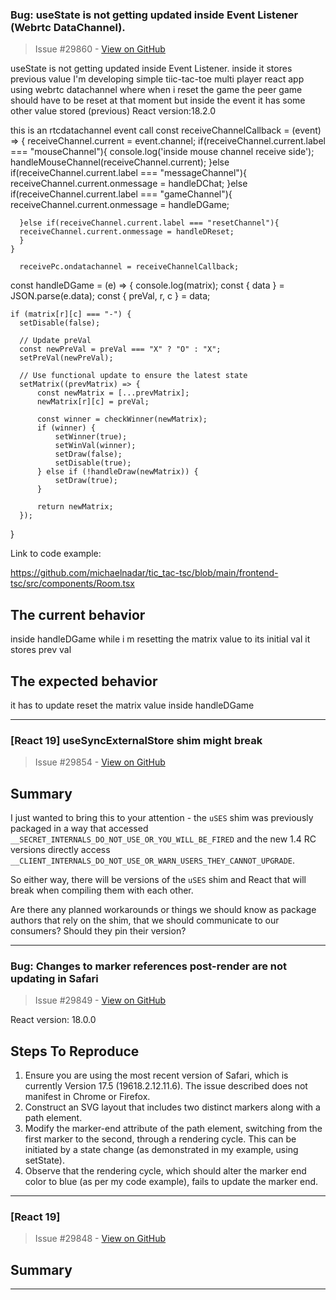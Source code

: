 ### Bug:  useState is not getting updated inside Event Listener (Webrtc DataChannel).

> Issue #29860 - [View on GitHub](https://github.com/facebook/react/issues/29860)

useState is not getting updated inside Event Listener.
inside it stores previous value 
I'm developing simple tiic-tac-toe multi player react app using webrtc datachannel
where when i reset the game the peer game should have to be reset at that moment but inside the event it has some other value stored (previous)
React version:18.2.0

this is an rtcdatachannel event call
const receiveChannelCallback = (event) => {
      receiveChannel.current = event.channel;
      if(receiveChannel.current.label === "mouseChannel"){
        console.log('inside mouse channel receive side');
        handleMouseChannel(receiveChannel.current);
    }else if(receiveChannel.current.label === "messageChannel"){
      receiveChannel.current.onmessage = handleDChat;
      }else if(receiveChannel.current.label === "gameChannel"){
      receiveChannel.current.onmessage = handleDGame;

      }else if(receiveChannel.current.label === "resetChannel"){
      receiveChannel.current.onmessage = handleDReset;
      }
    }
  
      receivePc.ondatachannel = receiveChannelCallback;

const handleDGame = (e) => {
  console.log(matrix);
  const { data } = JSON.parse(e.data);
  const { preVal, r, c } = data;
 
    if (matrix[r][c] === "-") {
      setDisable(false);

      // Update preVal
      const newPreVal = preVal === "X" ? "O" : "X";
      setPreVal(newPreVal);

      // Use functional update to ensure the latest state
      setMatrix((prevMatrix) => {
          const newMatrix = [...prevMatrix];
          newMatrix[r][c] = preVal;
          
          const winner = checkWinner(newMatrix);
          if (winner) {
              setWinner(true);
              setWinVal(winner);
              setDraw(false);
              setDisable(true);
          } else if (!handleDraw(newMatrix)) {
              setDraw(true);
          }

          return newMatrix;
      });
  } 


Link to code example:

https://github.com/michaelnadar/tic_tac-tsc/blob/main/frontend-tsc/src/components/Room.tsx

## The current behavior
inside handleDGame while i m resetting the matrix value to its initial val it stores prev val

## The expected behavior
it has to update reset the matrix value inside handleDGame

---

### [React 19] useSyncExternalStore shim might break

> Issue #29854 - [View on GitHub](https://github.com/facebook/react/issues/29854)

## Summary

I just wanted to bring this to your attention - the `uSES` shim was previously packaged in a way that accessed `__SECRET_INTERNALS_DO_NOT_USE_OR_YOU_WILL_BE_FIRED` and the new 1.4 RC versions directly access `__CLIENT_INTERNALS_DO_NOT_USE_OR_WARN_USERS_THEY_CANNOT_UPGRADE`.

So either way, there will be versions of the `uSES` shim and React that will break when compiling them with each other.

Are there any planned workarounds or things we should know as package authors that rely on the shim, that we should communicate to our consumers? 
Should they pin their version?

---

### Bug:  Changes to marker references post-render are not updating in Safari

> Issue #29849 - [View on GitHub](https://github.com/facebook/react/issues/29849)

<!--
  Please provide a clear and concise description of what the bug is. Include
  screenshots if needed. Please test using the latest version of the relevant
  React packages to make sure your issue has not already been fixed.
-->

React version: 18.0.0
## Steps To Reproduce

1. Ensure you are using the most recent version of Safari, which is currently Version 17.5 (19618.2.12.11.6). The issue described does not manifest in Chrome or Firefox.
2. Construct an SVG layout that includes two distinct markers along with a path element.
3. Modify the marker-end attribute of the path element, switching from the first marker to the second, through a rendering cycle. This can be initiated by a state change (as demonstrated in my example, using setState).
4. Observe that the rendering cycle, which should alter the marker end color to blue (as per my code example), fails to update the marker end.

<!--
  Your bug will get fixed much faster if we can run your code and it doesn't
  have dependencies other than React. Issues without reproduction steps or
  code examples may be immediately closed as not actionable.
-->


---

### [React 19]

> Issue #29848 - [View on GitHub](https://github.com/facebook/react/issues/29848)

## Summary

<!--
  Please provide a CodeSandbox (https://codesandbox.io/s/new), a link to a
  repository on GitHub, or provide a minimal code example that reproduces the
  problem. You may provide a screenshot of the application if you think it is
  relevant to your bug report. Here are some tips for providing a minimal
  example: https://stackoverflow.com/help/mcve.
-->

---

